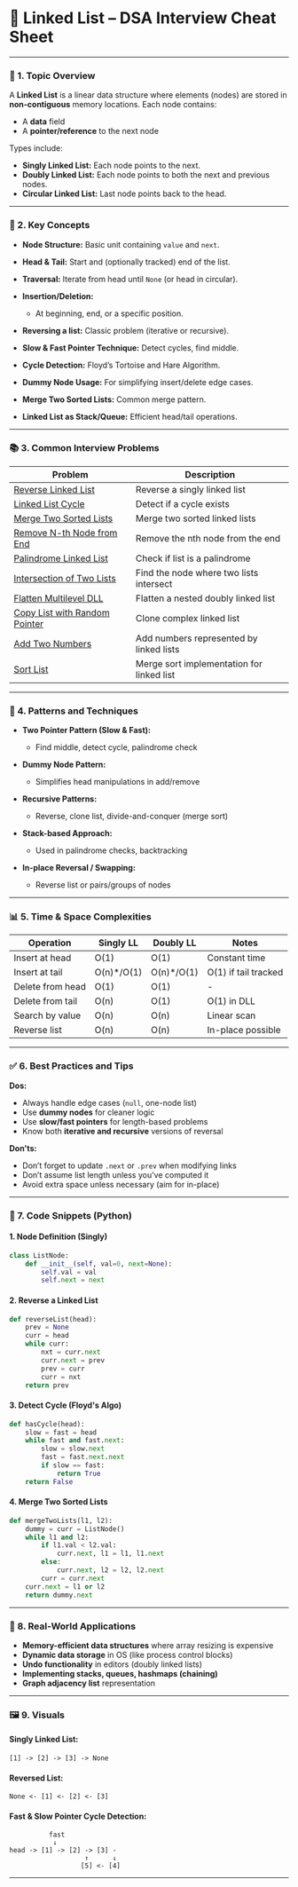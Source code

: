 # 🧾 Linked List – DSA Interview Cheat Sheet

---

### 📌 1. Topic Overview

A **Linked List** is a linear data structure where elements (nodes) are stored in **non-contiguous** memory locations. Each node contains:

* A **data** field
* A **pointer/reference** to the next node

Types include:

* **Singly Linked List:** Each node points to the next.
* **Doubly Linked List:** Each node points to both the next and previous nodes.
* **Circular Linked List:** Last node points back to the head.

---

### 🔑 2. Key Concepts

* **Node Structure:** Basic unit containing `value` and `next`.
* **Head & Tail:** Start and (optionally tracked) end of the list.
* **Traversal:** Iterate from head until `None` (or head in circular).
* **Insertion/Deletion:**

  * At beginning, end, or a specific position.
* **Reversing a list:** Classic problem (iterative or recursive).
* **Slow & Fast Pointer Technique:** Detect cycles, find middle.
* **Cycle Detection:** Floyd’s Tortoise and Hare Algorithm.
* **Dummy Node Usage:** For simplifying insert/delete edge cases.
* **Merge Two Sorted Lists:** Common merge pattern.
* **Linked List as Stack/Queue:** Efficient head/tail operations.

---

### 📚 3. Common Interview Problems

| Problem                                                                                          | Description                               |
| ------------------------------------------------------------------------------------------------ | ----------------------------------------- |
| [Reverse Linked List](https://leetcode.com/problems/reverse-linked-list/)                        | Reverse a singly linked list              |
| [Linked List Cycle](https://leetcode.com/problems/linked-list-cycle/)                            | Detect if a cycle exists                  |
| [Merge Two Sorted Lists](https://leetcode.com/problems/merge-two-sorted-lists/)                  | Merge two sorted linked lists             |
| [Remove N-th Node from End](https://leetcode.com/problems/remove-nth-node-from-end-of-list/)     | Remove the nth node from the end          |
| [Palindrome Linked List](https://leetcode.com/problems/palindrome-linked-list/)                  | Check if list is a palindrome             |
| [Intersection of Two Lists](https://leetcode.com/problems/intersection-of-two-linked-lists/)     | Find the node where two lists intersect   |
| [Flatten Multilevel DLL](https://leetcode.com/problems/flatten-a-multilevel-doubly-linked-list/) | Flatten a nested doubly linked list       |
| [Copy List with Random Pointer](https://leetcode.com/problems/copy-list-with-random-pointer/)    | Clone complex linked list                 |
| [Add Two Numbers](https://leetcode.com/problems/add-two-numbers/)                                | Add numbers represented by linked lists   |
| [Sort List](https://leetcode.com/problems/sort-list/)                                            | Merge sort implementation for linked list |

---

### 🧩 4. Patterns and Techniques

* **Two Pointer Pattern (Slow & Fast):**

  * Find middle, detect cycle, palindrome check
* **Dummy Node Pattern:**

  * Simplifies head manipulations in add/remove
* **Recursive Patterns:**

  * Reverse, clone list, divide-and-conquer (merge sort)
* **Stack-based Approach:**

  * Used in palindrome checks, backtracking
* **In-place Reversal / Swapping:**

  * Reverse list or pairs/groups of nodes

---

### 📊 5. Time & Space Complexities

| Operation        | Singly LL   | Doubly LL   | Notes                |
| ---------------- | ----------- | ----------- | -------------------- |
| Insert at head   | O(1)        | O(1)        | Constant time        |
| Insert at tail   | O(n)\*/O(1) | O(n)\*/O(1) | O(1) if tail tracked |
| Delete from head | O(1)        | O(1)        | -                    |
| Delete from tail | O(n)        | O(1)        | O(1) in DLL          |
| Search by value  | O(n)        | O(n)        | Linear scan          |
| Reverse list     | O(n)        | O(n)        | In-place possible    |

---

### ✅ 6. Best Practices and Tips

**Dos:**

* Always handle edge cases (`null`, one-node list)
* Use **dummy nodes** for cleaner logic
* Use **slow/fast pointers** for length-based problems
* Know both **iterative and recursive** versions of reversal

**Don'ts:**

* Don’t forget to update `.next` or `.prev` when modifying links
* Don’t assume list length unless you've computed it
* Avoid extra space unless necessary (aim for in-place)

---

### 🧪 7. Code Snippets (Python)

#### 1. Node Definition (Singly)

```python
class ListNode:
    def __init__(self, val=0, next=None):
        self.val = val
        self.next = next
```

#### 2. Reverse a Linked List

```python
def reverseList(head):
    prev = None
    curr = head
    while curr:
        nxt = curr.next
        curr.next = prev
        prev = curr
        curr = nxt
    return prev
```

#### 3. Detect Cycle (Floyd's Algo)

```python
def hasCycle(head):
    slow = fast = head
    while fast and fast.next:
        slow = slow.next
        fast = fast.next.next
        if slow == fast:
            return True
    return False
```

#### 4. Merge Two Sorted Lists

```python
def mergeTwoLists(l1, l2):
    dummy = curr = ListNode()
    while l1 and l2:
        if l1.val < l2.val:
            curr.next, l1 = l1, l1.next
        else:
            curr.next, l2 = l2, l2.next
        curr = curr.next
    curr.next = l1 or l2
    return dummy.next
```

---

### 🧠 8. Real-World Applications

* **Memory-efficient data structures** where array resizing is expensive
* **Dynamic data storage** in OS (like process control blocks)
* **Undo functionality** in editors (doubly linked lists)
* **Implementing stacks, queues, hashmaps (chaining)**
* **Graph adjacency list** representation

---

### 🖼️ 9. Visuals

#### Singly Linked List:

```
[1] -> [2] -> [3] -> None
```

#### Reversed List:

```
None <- [1] <- [2] <- [3]
```

#### Fast & Slow Pointer Cycle Detection:

```
          fast
           ↓
head -> [1] -> [2] -> [3] -
                   ↑      ↓
                  [5] <- [4]
```

---